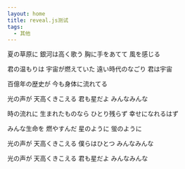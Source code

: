 ```yaml
---
layout: home
title: reveal.js测试
tags: 
  - 其他
---
```


夏の草原に
銀河は高く歌う
胸に手をあてて
風を感じる

<!-- .slide -->

君の温もりは
宇宙が燃えていた
遠い時代のなごり
君は宇宙

<!-- .slide -->

百億年の歴史が
今も身体に流れてる

<!-- .slide -->

光の声が
天高くきこえる
君も星だよ
みんなみんな

<!-- .slide -->

時の流れに
生まれたものなら
ひとり残らず
幸せになれるはず

<!-- .slide -->

みんな生命を
燃やすんだ
星のように
蛍のように

<!-- .slide -->

光の声が
天高くきこえる
僕らはひとつ
みんなみんな

<!-- .slide -->

光の声が
天高くきこえる
君も星だよ
みんなみんな
